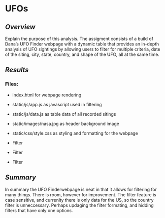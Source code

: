 # UFOs

## _**Overview**_ 
Explain the purpose of this analysis.
The assigment consists of a build of Dana’s UFO Finder webpage with a dynamic table that provides an in-depth analysis of UFO sightings by allowing users to filter for multiple criteria, date of the siting, city, state, country, and shape of the UFO, all at the same time. 

## _**Results**_
### Files:
- index.html for webpage rendering
- static/js/app.js as javascript used in filtering
- static/js/data.js as table data of all recorded sitings
- static/images/nasa.jpg as header background image
- static/css/style.css as styling and formatting for the webpage

- Filter
- Filter
- Filter

## _**Summary**_
In summary the UFO Finderwebpage is neat in that it allows for filtering for many things. There is room, however for improvement. The filter feature is case sensitive, and currenlty there is only data for the US, so the country filter is unneccessary. Perhaps updaging the filter formating, and hidding filters that have only one options.
